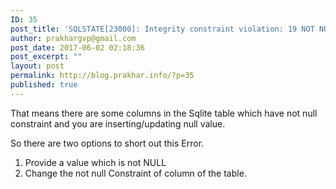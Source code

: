 ```yaml
---
ID: 35
post_title: 'SQLSTATE[23000]: Integrity constraint violation: 19 NOT NULL constraint failed:'
author: prakhargvp@gmail.com
post_date: 2017-06-02 02:18:36
post_excerpt: ""
layout: post
permalink: http://blog.prakhar.info/?p=35
published: true
---
```

That means there are some columns in the Sqlite table which have not null constraint and you are inserting/updating null value.

So there are two options to short out this Error.
1. Provide a value which is not NULL
2. Change the not null Constraint of column of the table.